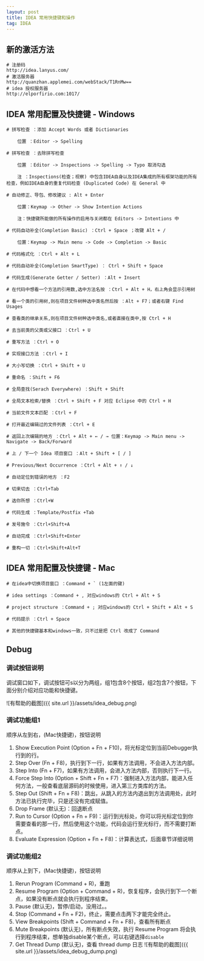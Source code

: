 ```yaml
---
layout: post
title: IDEA 常用快捷键和操作
tag: IDEA
---
```


## 新的激活方法
```console
# 注册码
http://idea.lanyus.com/
# 激活服务器
http://quanzhan.applemei.com/webStack/T1RnMw==
# idea 授权服务器
http://elporfirio.com:1017/
```
## IDEA 常用配置及快捷键 - Windows
```console
# 拼写检查 ：添加 Accept Words 或者 Dictionaries
	
	位置 ：Editor -> Spelling
	
# 拼写检查 ：去除拼写检查
	
	位置 ：Editor -> Inspections -> Spelling -> Typo 取消勾选
	
	注 ：Inspections(检查；视察) 中包含IDEA自身以及IDEA集成的所有框架功能的所有检查，例如IDEA自身的重复代码检查 (Duplicated Code) 在 General 中

# 自动修正、导包、修改建议 : Alt + Enter 
	
	位置：Keymap -> Other -> Show Intention Actions	
	
	注：快捷键所能做的所有操作的启用与关闭都在 Editors -> Intentions 中

# 代码自动补全(Completion Basic) ：Ctrl + Space ；改键 Alt + /  

	位置：Keymap -> Main menu -> Code -> Completion -> Basic
	
# 代码格式化 ：Ctrl + Alt + L
	
# 代码自动补全(Completion SmartType) ： Ctrl + Shift + Space

# 代码生成(Generate Getter / Setter) ：Alt + Insert
	
# 在代码中想看一个方法的引用数,选中方法名按 ：Ctrl + Alt + H，右上角会显示引用树

# 看一个类的引用树,则在项目文件树种选中类名然后按 ：Alt + F7；或者右键 Find Usages

# 查看类的继承关系,则在项目文件树种选中类名,或者直接在类中,按 Ctrl + H

# 去当前类的父类或父接口 ：Ctrl + U

# 重写方法 ：Ctrl + O

# 实现接口方法 ：Ctrl + I

# 大小写切换 ：Ctrl + Shift + U

# 重命名 ：Shift + F6

# 全局查找(Serach Everywhere) ：Shift + Shift

# 全局文本检索/替换 ：Ctrl + Shift + F 对应 Eclipse 中的 Ctrl + H

# 当前文件文本匹配 ：Ctrl + F

# 打开最近编辑过的文件列表 ：Ctrl + E

# 返回上次编辑的地方 ：Ctrl + Alt + ← / → 位置：Keymap -> Main menu -> Navigate -> Back/Forward

# 上 / 下一个 Idea 项目窗口 ：Alt + Shift + [ / ]

# Previous/Next Occurrence ：Ctrl + Alt + ↑ / ↓

# 自动定位到错误的地方 ：F2

# 切来切去 ：Ctrl+Tab

# 选你所想 ：Ctrl+W

# 代码生成 ：Template/Postfix +Tab

# 发号施令 ：Ctrl+Shift+A

# 自动完成 ：Ctrl+Shift+Enter

# 重构一切 ：Ctrl+Shift+Alt+T
```

## IDEA 常用配置及快捷键 - Mac
```console
# 在idea中切换项目窗口 ：Command + ` (1左面的键)

# idea settings ：Command + , 对应windows的 Ctrl + Alt + S

# project structure ：Command + ; 对应windows的 Ctrl + Shift + Alt + S

# 代码提示 ：Ctrl + Space

# 其他的快捷键基本和windows一致，只不过是把 Ctrl 改成了 Command
```

## Debug
### 调试按钮说明
调试窗口如下，调试按钮可s以分为两组，组1包含8个按钮，组2包含7个按钮，下面分别介绍对应功能和快捷键。

![有帮助的截图]({{ site.url }}/assets/idea_debug.png)

### 调试功能组1
顺序从左到右，(Mac快捷键)，按钮说明

1. Show Execution Point (Option + Fn + F10)，将光标定位到当前Debugger执行到的行。
2. Step Over (Fn + F8)，执行到下一行，如果有方法调用，不会进入方法内部。
3. Step Into (Fn + F7)，如果有方法调用，会进入方法内部，否则执行下一行。
4. Force Step Into (Option + Shift + Fn + F7)：强制进入方法内部，能进入任何方法，一般查看底层源码的时候使用，进入第三方类库的方法。
5. Step Out (Shift + Fn + F8)：跳出，从跳入的方法内退出到方法调用处，此时方法已执行完毕，只是还没有完成赋值。
6. Drop Frame (默认无)：回退断点
7. Run to Cursor (Option + Fn + F9)：运行到光标处，你可以将光标定位到你需要查看的那一行，然后使用这个功能，代码会运行至光标行，而不需要打断点。
8. Evaluate Expression (Option + Fn + F8)：计算表达式，后面章节详细说明

### 调试功能组2
顺序从上到下，(Mac快捷键)，按钮说明

1. Rerun Program (Command + R)，重跑
2. Resume Program (Option + Command + R)，恢复程序，会执行到下一个断点，如果没有断点就会执行到程序结束。
3. Pause (默认无)，暂停/启动，没用过。。
4. Stop (Command + Fn + F2)，终止，需要点击两下才能完全终止。
5. View Breakpoints (Shift + Command + Fn + F8)，查看所有断点
6. Mute Breakpoints (默认无)，所有断点失效，执行 Resume Program 将会执行到程序结束，想单独disable某个断点，可以右键选择`disable`
7. Get Thread Dump (默认无)，查看 thread dump 日志
![有帮助的截图]({{ site.url }}/assets/idea_debug_dump.png)

